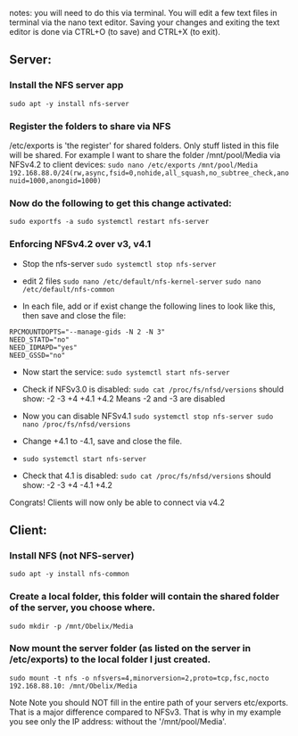 notes: you will need to do this via terminal. 
You will edit a few text files in terminal via the nano text editor.
Saving your changes and exiting the text editor is done via 
CTRL+O (to save) and CTRL+X (to exit).

## Server:

### Install the NFS server app
`sudo apt -y install nfs-server`

### Register the folders to share via NFS
/etc/exports is 'the register' for shared folders. Only stuff listed in this file will be shared.
For example I want to share the folder /mnt/pool/Media via NFSv4.2 to client devices:
`sudo nano /etc/exports`
`/mnt/pool/Media    192.168.88.0/24(rw,async,fsid=0,nohide,all_squash,no_subtree_check,anonuid=1000,anongid=1000)`

### Now do the following to get this change activated:
`sudo exportfs -a
sudo systemctl restart nfs-server`


### Enforcing NFSv4.2 over v3, v4.1
- Stop the nfs-server
`sudo systemctl stop nfs-server`

- edit 2 files 
`sudo nano /etc/default/nfs-kernel-server`
`sudo nano /etc/default/nfs-common`

- In each file, add or if exist change the following lines to look like this, then save and close the file: 
```RPCNFSDOPTS="-N 2 -N 3"
RPCMOUNTDOPTS="--manage-gids -N 2 -N 3"
NEED_STATD="no"
NEED_IDMAPD="yes"
NEED_GSSD="no"
```

- Now start the service:
`sudo systemctl start nfs-server`

- Check if NFSv3.0 is disabled:
`sudo cat /proc/fs/nfsd/versions`
should show:
-2 -3 +4 +4.1 +4.2
Means -2 and -3 are disabled

- Now you can disable NFSv4.1
`sudo systemctl stop nfs-server
sudo nano /proc/fs/nfsd/versions`

- Change +4.1 to -4.1, save and close the file.

- `sudo systemctl start nfs-server`

- Check that 4.1 is disabled:
`sudo cat /proc/fs/nfsd/versions`
should show:
-2 -3 +4 -4.1 +4.2

Congrats! Clients will now only be able to connect via v4.2


## Client: 

### Install NFS (not NFS-server)
`sudo apt -y install nfs-common`

### Create a local folder, this folder will contain the shared folder of the server, you choose where.
`sudo mkdir -p /mnt/Obelix/Media`

### Now mount the server folder (as listed on the server in /etc/exports) to the local folder I just created.
`sudo mount -t nfs -o nfsvers=4,minorversion=2,proto=tcp,fsc,nocto 192.168.88.10: /mnt/Obelix/Media`

Note
Note you should NOT fill in the entire path of your servers etc/exports. That is a major difference compared to NFSv3. 
That is why in my example you see only the IP address: without the '/mnt/pool/Media'. 
